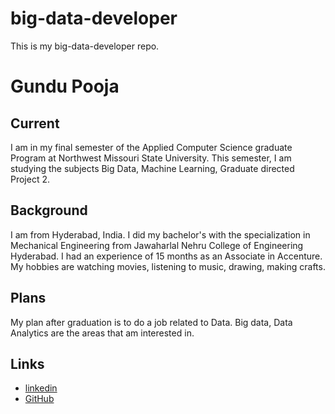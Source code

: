 # big-data-developer
This is my big-data-developer repo.

# Gundu Pooja

## Current 
I am in my final semester of the Applied Computer Science graduate Program at Northwest Missouri State University.
This semester, I am studying the subjects Big Data, Machine Learning, Graduate directed Project 2.

## Background
I am from Hyderabad, India. I did my bachelor's with the specialization in Mechanical Engineering from Jawaharlal Nehru College of Engineering Hyderabad. I had an experience of 15 months as an Associate in Accenture. My hobbies are watching movies, listening to music, drawing, making crafts.

## Plans 
My plan after graduation is to do a job related to Data. Big data, Data Analytics are the areas that am interested in.

## Links
- [linkedin](https://www.linkedin.com/in/pooja-gundu-b71000107/)
- [GitHub](https://github.com/GUNDUPOOJA)
